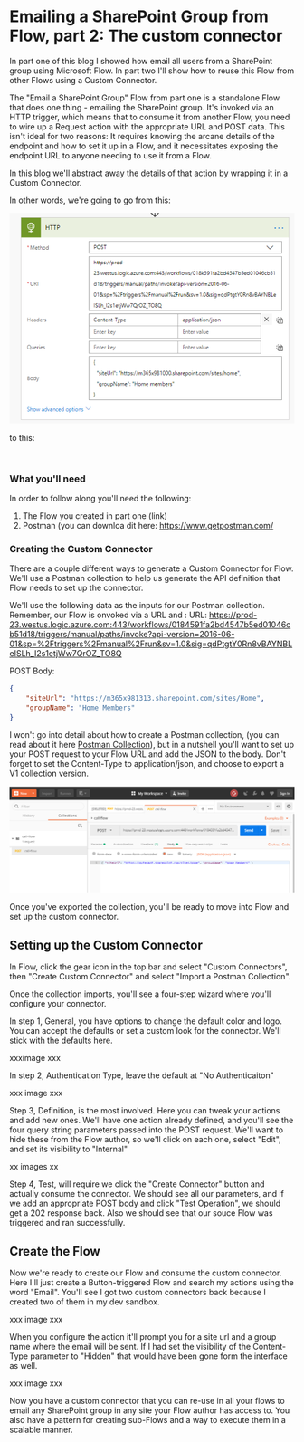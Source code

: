 # Emailing a SharePoint Group from Flow, part 2: The custom connector

In part one of this blog I showed how email all users from a SharePoint group using Microsoft Flow. In part two I'll show how to reuse this Flow from other Flows using a Custom Connector.

The "Email a SharePoint Group" Flow from part one is a standalone Flow that does one thing - emailing the SharePoint group. It's invoked via an HTTP trigger, which means that to consume it from another Flow, you need to wire up a Request action with the appropriate URL and POST data. This isn't ideal for two reasons: It requires knowing the arcane details of the endpoint and how to set it up in a Flow, and it necessitates exposing the endpoint URL to anyone needing to use it from a Flow.

In this blog we'll abstract away the details of that action by wrapping it in a Custom Connector.

In other words, we're going to go from this:

![alt text](https://raw.githubusercontent.com/dgusoff/blog/master/email-sharepoint-group-from-flow/call-flow.png "Call Flow from another flow")


to this:

<image of custom connector in action>

### What you'll need
In order to follow along you'll need the following:
1. The Flow you created in part one (link)
2. Postman (you can downloa dit here: https://www.getpostman.com/

### Creating the Custom Connector

There are a couple different ways to generate a Custom Connector for Flow. We'll use a Postman collection to help us generate the API definition that Flow needs to set up the connector.

We'll use the following data as the inputs for our Postman collection. Remember, our Flow is onvoked via a URL and :
URL: https://prod-23.westus.logic.azure.com:443/workflows/0184591fa2bd4547b5ed01046cb51d18/triggers/manual/paths/invoke?api-version=2016-06-01&sp=%2Ftriggers%2Fmanual%2Frun&sv=1.0&sig=qdPtgtY0Rn8vBAYNBLeISLh_I2s1etjWw7QrOZ_TO8Q

POST Body:
````json
{
    "siteUrl": "https://m365x981313.sharepoint.com/sites/Home",
    "groupName": "Home Members"
}
````

I won't go into detail about how to create a Postman collection, (you can read about it here [Postman Collection](https://www.getpostman.com/docs/v6/postman/collections/creating_collections)), but in a nutshell you'll want to set up your POST request to your Flow URL and add the JSON to the body. Don't forget to set the Content-Type to application/json, and choose to export a V1 collection version.

![alt text](https://github.com/dgusoff/blog/blob/master/email-sharepoint-group-from-flow/Postman.png? "Postman collection")

Once you've exported the collection, you'll be ready to move into Flow and set up the custom connector.

## Setting up the Custom Connector

In Flow, click the gear icon in the top bar and select "Custom Connectors", then "Create Custom Connector" and select "Import a Postman Collection".

Once the collection imports, you'll see a four-step wizard where you'll configure your connector.

In step 1, General, you have options to change the default color and logo. You can accept the defaults or set a custom look for the connector. We'll stick with the defaults here.

xxximage xxx

In step 2, Authentication Type, leave the default at "No Authenticaiton"

xxx image xxx

Step 3, Definition, is the most involved. Here you can tweak your actions and add new ones. We'll have one action already defined, and you'll see the four query string parameters passed into the POST request. We'll want to hide these from the Flow author, so we'll click on each one, select "Edit", and set its visibility to "Internal"

xx images xx

Step 4, Test, will require we click the "Create Connector" button and actually consume the connector. We should see all our parameters, and if we add an appropriate POST body and click "Test Operation", we should get a 202 response back. Also we should see that our souce Flow was triggered and ran successfully.

## Create the Flow

Now we're ready to create our Flow and consume the custom connector. Here I'll just create a Button-triggered Flow and search my actions using the word "Email". You'll see I got two custom connectors back because I created two of them in my dev sandbox.

xxx image xxx 

When you configure the action it'll prompt you for a site url and a group name where the email will be sent. If I had set the visibility of the Content-Type parameter to "Hidden" that would have been gone form the interface as well.

xxx image xxx

Now you have a custom connector that you can re-use in all your flows to email any SharePoint group in any site your Flow author has access to. You also have a pattern for creating sub-Flows and a way to execute them in a scalable manner.
















  
  
  
  
  
  
  

